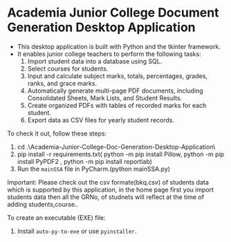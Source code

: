 # Academia Junior College Document Generation Desktop Application

- This desktop application is built with Python and the tkinter framework.
- It enables junior college teachers to perform the following tasks:
  1. Import student data into a database using SQL.
  2. Select courses for students.
  3. Input and calculate subject marks, totals, percentages, grades, ranks, and grace marks.
  4. Automatically generate multi-page PDF documents, including Consolidated Sheets, Mark Lists, and Student Results.
  5. Create organized PDFs with tables of recorded marks for each student.
  6. Export data as CSV files for yearly student records.

To check it out, follow these steps:
1. cd .\Academia-Junior-College-Doc-Generation-Desktop-Application\
2. pip install -r requirements.txt( python -m pip install Pillow, python -m pip install PyPDF2 , python -m pip install reportlab)
3. Run the `mainSSA` file in PyCharm.(python mainSSA.py)

Important: Please check out the csv formate(bkq.csv) of students data which is supported by this application, in the home page first you import students data then all the GRNo, of studnets will reflect at the time of adding students,course..
   

To create an executable (EXE) file:
1. Install `auto-py-to-exe` or use `pyinstaller`.
